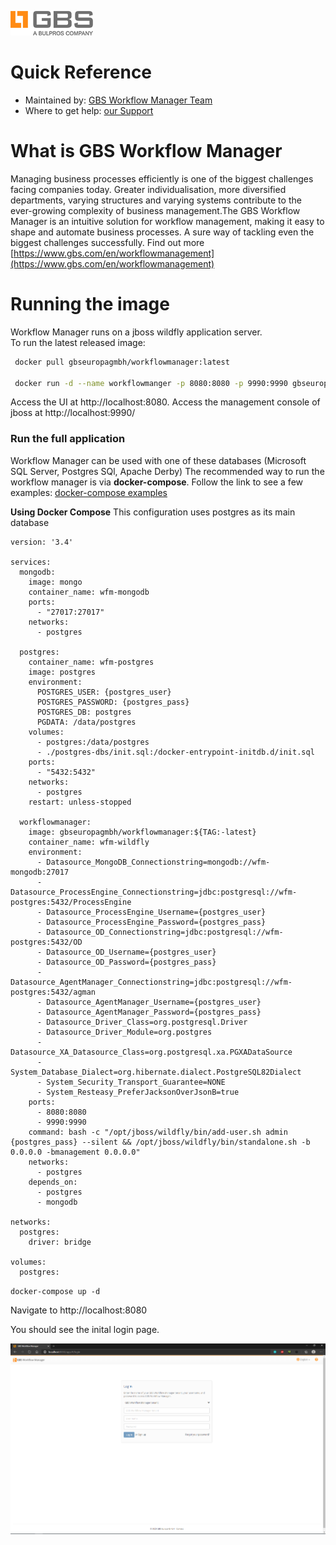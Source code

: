 ![gbs-bulpros-company.png](https://github.com/rexhinvorpsi/gbs/blob/master/images/gbs-bulpros-company.png)
# Quick Reference
- Maintained by: [GBS Workflow Manager Team](https://www.gbs.com/en/workflowmanagement)
- Where to get help: [our Support](https://www.gbs.com/en/contactus)

# What is GBS Workflow Manager
Managing business processes efficiently is one of the biggest challenges facing companies today. Greater individualisation, more diversified departments, varying structures and varying systems contribute to the ever-growing complexity of business management.The GBS Workflow Manager is an intuitive solution for workflow management, making it easy to shape and automate business processes. A sure way of tackling even the biggest challenges successfully.
Find out more [https://www.gbs.com/en/workflowmanagement](https://www.gbs.com/en/workflowmanagement)  

# Running the image 
Workflow Manager runs on a jboss wildfly application server.  
To run the latest released image: 
```sh
 docker pull gbseuropagmbh/workflowmanager:latest

 docker run -d --name workflowmanger -p 8080:8080 -p 9990:9990 gbseuropagmbh/workflowmanager:latest
```
Access the UI at http://localhost:8080. Access the management console of jboss at http://localhost:9990/

### Run the full application
Workflow Manager can be used with one of these databases (Microsoft SQL Server, Postgres SQl, Apache Derby)
The recommended way to run the workflow manager is via **docker-compose**. 
Follow the link to see a few examples: [docker-compose examples](https://github.com/rexhinvorpsi/gbs/tree/master/examples)

**Using Docker Compose**
This configuration uses postgres as its main database

```
version: '3.4'

services:
  mongodb:
    image: mongo
    container_name: wfm-mongodb
    ports:
      - "27017:27017"
    networks:
      - postgres

  postgres:
    container_name: wfm-postgres
    image: postgres
    environment:
      POSTGRES_USER: {postgres_user}
      POSTGRES_PASSWORD: {postgres_pass}
      POSTGRES_DB: postgres
      PGDATA: /data/postgres
    volumes:
      - postgres:/data/postgres
      - ./postgres-dbs/init.sql:/docker-entrypoint-initdb.d/init.sql
    ports:
      - "5432:5432"
    networks:
      - postgres
    restart: unless-stopped

  workflowmanager:
    image: gbseuropagmbh/workflowmanager:${TAG:-latest}
    container_name: wfm-wildfly
    environment:
      - Datasource_MongoDB_Connectionstring=mongodb://wfm-mongodb:27017
      - Datasource_ProcessEngine_Connectionstring=jdbc:postgresql://wfm-postgres:5432/ProcessEngine
      - Datasource_ProcessEngine_Username={postgres_user}
      - Datasource_ProcessEngine_Password={postgres_pass}
      - Datasource_OD_Connectionstring=jdbc:postgresql://wfm-postgres:5432/OD
      - Datasource_OD_Username={postgres_user}
      - Datasource_OD_Password={postgres_pass}
      - Datasource_AgentManager_Connectionstring=jdbc:postgresql://wfm-postgres:5432/agman
      - Datasource_AgentManager_Username={postgres_user}
      - Datasource_AgentManager_Password={postgres_pass}
      - Datasource_Driver_Class=org.postgresql.Driver
      - Datasource_Driver_Module=org.postgres
      - Datasource_XA_Datasource_Class=org.postgresql.xa.PGXADataSource
      - System_Database_Dialect=org.hibernate.dialect.PostgreSQL82Dialect
      - System_Security_Transport_Guarantee=NONE
      - System_Resteasy_PreferJacksonOverJsonB=true
    ports: 
      - 8080:8080
      - 9990:9990
    command: bash -c "/opt/jboss/wildfly/bin/add-user.sh admin {postgres_pass} --silent && /opt/jboss/wildfly/bin/standalone.sh -b 0.0.0.0 -bmanagement 0.0.0.0"
    networks:
      - postgres
    depends_on:
      - postgres
      - mongodb

networks:
  postgres:
    driver: bridge

volumes:
  postgres:
```
`
 docker-compose up -d 
`

Navigate to http://localhost:8080

You should see the inital login page.

![workflowmanager.png](https://github.com/rexhinvorpsi/gbs/blob/master/images/workflowmanager.PNG)